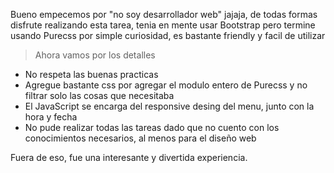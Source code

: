 Bueno empecemos por "no soy desarrollador web" jajaja, de todas formas disfrute realizando esta tarea,
tenia en mente usar Bootstrap pero termine usando Purecss por simple curiosidad, es bastante friendly y facil de utilizar

>Ahora vamos por los detalles
- No respeta las buenas practicas
- Agregue bastante css por agregar el modulo entero de Purecss y no filtrar solo las cosas que necesitaba
- El JavaScript se encarga del responsive desing del menu, junto con la hora y fecha
- No pude realizar todas las tareas dado que no cuento con los conocimientos necesarios, al menos para el diseño web

Fuera de eso, fue una interesante y divertida experiencia.